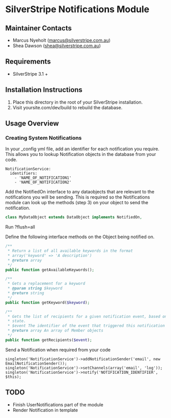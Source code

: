 SilverStripe Notifications Module
========================================

Maintainer Contacts
-------------------
*  Marcus Nyeholt (<marcus@silverstripe.com.au>)
*  Shea Dawson (<shea@silverstripe.com.au>)

Requirements
------------
* SilverStripe 3.1 +

Installation Instructions
-------------------------

1. Place this directory in the root of your SilverStripe installation.
2. Visit yoursite.com/dev/build to rebuild the database.

Usage Overview
--------------

### Creating System Notifications

In your _config yml file, add an identifier for each notification you require. This allows you to lookup Notification objects in the database from your code. 

```
NotificationService:
  identifiers:
    - 'NAME_OF_NOTIFICATION1'
    - 'NAME_OF_NOTIFICATION2'
```

Add the NotifiedOn interface to any dataobjects that are relevant to the notifications you will be sending. This is required so the Notifications module can look up the methods (step 3) on your object to send the notification.

```php
class MyDataObject extends DataObject implements NotifiedOn, 
```

Run ?flush=all

Define the following interface methods on the Object being notified on. 

```php
/**
 * Return a list of all available keywords in the format 
 * array('keyword' => 'A description')
 * @return array
 */
public function getAvailableKeywords();
```
```php
/**
 * Gets a replacement for a keyword
 * @param string $keyword
 * @return string
 */
public function getKeyword($keyword);
```
```php
/**
 * Gets the list of recipients for a given notification event, based on this object's 
 * state. 
 * $event The identifier of the event that triggered this notification
 * @return array An array of Member objects	
 */
public function getRecipients($event);
```

Send a Notification when required from your code 

	singleton('NotificationService')->addNotificationSender('email', new EmailNotificationSender());
	singleton('NotificationService')->setChannels(array('email', 'log'));
	singleton('NotificationService')->notify('NOTIFICATION_IDENTIFIER', $this);



TODO
----

* Finish UserNotifications part of the module
* Render Notification in template
